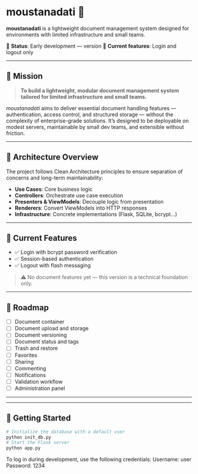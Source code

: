 # moustanadati 🚀

**moustanadati** is a lightweight document management system designed for environments with limited infrastructure and small teams.

🧪 **Status**: Early development — version 
🔐 **Current features**: Login and logout only

---

## 🎯 Mission

> **To build a lightweight, modular document management system tailored for limited infrastructure and small teams.**

*moustanadati* aims to deliver essential document handling features — authentication, access control, and structured storage — without the complexity of enterprise-grade solutions. It’s designed to be deployable on modest servers, maintainable by small dev teams, and extensible without friction.

---

## 🧱 Architecture Overview

The project follows Clean Architecture principles to ensure separation of concerns and long-term maintainability:

- **Use Cases**: Core business logic
- **Controllers**: Orchestrate use case execution
- **Presenters & ViewModels**: Decouple logic from presentation
- **Renderers**: Convert ViewModels into HTTP responses
- **Infrastructure**: Concrete implementations (Flask, SQLite, bcrypt…)

---

## 🔐 Current Features

- ✅ Login with bcrypt password verification
- ✅ Session-based authentication
- ✅ Logout with flash messaging

> ⚠️ No document features yet — this version is a technical foundation only.

---

## 📌 Roadmap

- [ ] Document container
- [ ] Document upload and storage
- [ ] Document versioning
- [ ] Document status and tags
- [ ] Trash and restore
- [ ] Favorites
- [ ] Sharing 
- [ ] Commenting
- [ ] Notifications
- [ ] Validation workflow
- [ ] Administration panel 

---

---

## 🚀 Getting Started

```bash
# Initialize the database with a default user
python init_db.py
# Start the Flask server 
python app.py
```

To log in during development, use the following credentials:
Username: user  
Password: 1234

